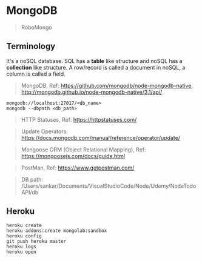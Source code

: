 # MongoDB

>RoboMongo

## Terminology

It's a noSQL database. SQL has a **table** like structure and noSQL has a **collection** like structure. A row/record is called a document in noSQL, a column is called a field.

>MongoDB, Ref: https://github.com/mongodb/node-mongodb-native, http://mongodb.github.io/node-mongodb-native/3.1/api/

```
mongodb://localhost:27017/<db_name>
mongodb --dbpath <db_path>
```

>HTTP Statuses, Ref: https://httpstatuses.com/

>Update Operators: https://docs.mongodb.com/manual/reference/operator/update/

>Mongoose ORM (Object Relational Mapping), Ref: https://mongoosejs.com/docs/guide.html

>PostMan, Ref: https://www.getpostman.com/

>DB path: /Users/sankar/Documents/VisualStudioCode/Node/Udemy/NodeTodoAPI/db

## Heroku 

```
heroku create
heroku addons:create mongolab:sandbox
heroku config
git push heroku master
heroku logs
heroku open
```
